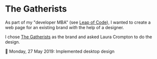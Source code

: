 # The Gatherists

As part of my "developer MBA" (see [Leap of Code](https://www.mirhamasala.com/leap-of-code)), I wanted to create a web page for an existing brand _with_ the help of a designer.

I chose [The Gatherists](https://www.instagram.com/thegatherists/) as the brand and asked Laura Crompton to do the design.

🍃 Monday, 27 May 2019: Implemented desktop design
